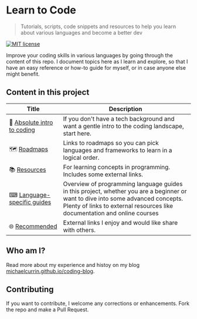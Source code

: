 # Learn to Code
> Tutorials, scripts, code snippets and resources to help you learn about various languages and become a better dev

[![MIT license](https://img.shields.io/badge/License-MIT-blue.svg)](https://github.com/MichaelCurrin/learn-to-code/blob/master/LICENSE)

Improve your coding skills in various languages by going through the content of this repo. I document topics here as I learn and explore, so that I have an easy reference or how-to guide for myself, or in case anyone else might benefit.

## Content in this project

| Title | Description  |
| -- | -- |
| 🤷 [Absolute intro to coding](/intro_to_coding.md) | If you don't have a tech background and want a gentle intro to the coding landscape, start here.
| 🗺️ [Roadmaps](/roadmaps.md) | Links to roadmaps so you can pick languages and frameworks to learn in a logical order. |
| 📚 [Resources](/resources.md) | For learning concepts in programming. Includes some external links. |
| ⌨ [Language-specific guides](/language_guides.md)  | Overview of programming language guides in this project, whether you are a beginner or want to dive into some advanced concepts. Plenty of links to external resources like documentation and online courses |
| 🌐 [Recommended](/recommended.md) | External links I enjoy and would like share with others. |


## Who am I?

Read more about my experience and histoy on my blog [michaelcurrin.github.io/coding-blog](https://michaelcurrin.github.io/coding-blog/).


## Contributing

If you want to contribute, I welcome any corrections or enhancements. Fork the repo and make a Pull Request.

<!--stackedit_data:
eyJoaXN0b3J5IjpbLTEzMjA1NTU1MDYsLTU0NDc3MzQ4NiwtMz
YwMzcxNDkwLC03Mjk2MDk3ODcsLTYxODM5MzU1NCwxMzE4MjYx
NTg1LDI4Nzc1NzExNSwtMTk4OTQ5MTQ2NSwxNjgxODE2MTczXX
0=
-->
